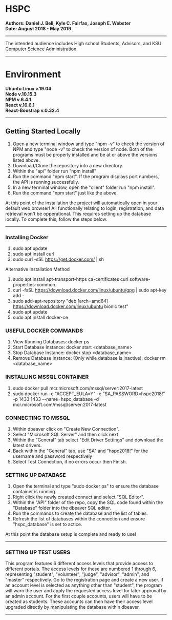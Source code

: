 # HSPC
**Authors: Daniel J. Bell, Kyle C. Fairfax, Joseph E. Webster**  
**Date: August 2018 - May 2019**
*********************************************************************************************************
The intended audience includes High school Students, Advisors, and KSU Computer Science Administration.
*********************************************************************************************************
# Environment
**Ubuntu Linux v.19.04**          
**Node v.10.15.3**         
**NPM v.6.4.1**        
**React v.16.6.1**  
**React-Boostrap v.0.32.4**  
*********************************************************************************************************
## Getting Started Locally
1. Open a new terminal window and type "npm -v" to check the version of NPM and type "node -v" to check the version of node. Both of the programs must be properly installed and be at or above the versions listed above.
2. Download/Clone the repository into a new directory.
3. Within the "api" folder run "npm install"
4. Run the command "npm start". If the program displays port numbers, the API is running successfully.
5. In a new terminal window, open the "client" folder run "npm install".
6. Run the command "npm start" just like the above.

At this point of the installation the project will automatically open in your default web browser! All functionally relating to login, registration, and data retrieval won't be opperational. This requires setting up the database locally. To complete this, follow the steps below.
*********************************************************************************************************
### Installing Docker
1. sudo apt update
2. sudo apt install curl
3. sudo curl -sSL https://get.docker.com/ | sh

Alternative Installation Method
1. sudo apt install apt-transport-https ca-certificates curl software-properties-common
2. curl -fsSL https://download.docker.com/linux/ubuntu/gpg | sudo apt-key add -
3. sudo add-apt-repository "deb [arch=amd64] https://download.docker.com/linux/ubuntu bionic test"
4. sudo apt update
5. sudo apt install docker-ce

### USEFUL DOCKER COMMANDS

1. View Running Databases:	docker ps
2. Start Database Instance:	docker start <database_name>
3. Stop Database Instance: docker stop <database_name>
4. Remove Database Instance: (Only while database is inactive):	docker rm <database_name>

### INSTALLING MSSQL CONTAINER

1. sudo docker pull mcr.microsoft.com/mssql/server:2017-latest
2. sudo docker run -e "ACCEPT_EULA=Y" -e "SA_PASSWORD=hspc2018!" -p 1433:1433 --name=hspc_database -d mcr.microsoft.com/mssql/server:2017-latest

### CONNECTING TO MSSQL

1. Within dbeaver click on "Create New Connection".
2. Select "Microsoft SQL Server" and then click next
3. Within the "General" tab select "Edit Driver Settings" and download the latest drivers.
4. Back within the "General" tab, use "SA" and "hspc2018!" for the username and password respectively
5. Select Test Connection, if no errors occur then Finish.

### SETTING UP DATABASE

1. Open the terminal and type "sudo docker ps" to ensure the database container is running.
2. Right click the newly created connect and select "SQL Editor".
3. Within the "API" folder of the repo, copy the SQL code found within the "Database" folder into the dbeaver SQL editor.
4. Run the commands to create the database and the list of tables.
5. Refresh the list of databases within the connection and ensure "hspc_database" is set to actice.

At this point the database setup is complete and ready to use!

*********************************************************************************************************
### SETTING UP TEST USERS

This program features 6 different access levels that provide access to different portals. The access levels for these are numbered 1 through 6, representing "student", "volunteer", "judge", "advisor", "admin", and "master" respectively. Go to the registration page and create a new user. If an account level is selected as anything other than "student", the program will warn the user and apply the requested access level for later approval by an admin account. For the first couple accounts, users will have to be created as students. These accounts can then have their access level upgraded directly by manipulating the database within dbeaver.

*********************************************************************************************************
